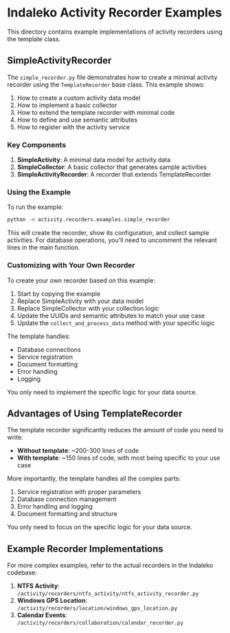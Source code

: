 # Indaleko Activity Recorder Examples

This directory contains example implementations of activity recorders using the template class.

## SimpleActivityRecorder

The `simple_recorder.py` file demonstrates how to create a minimal activity recorder using the `TemplateRecorder` base class. This example shows:

1. How to create a custom activity data model
2. How to implement a basic collector
3. How to extend the template recorder with minimal code
4. How to define and use semantic attributes
5. How to register with the activity service

### Key Components

1. **SimpleActivity**: A minimal data model for activity data
2. **SimpleCollector**: A basic collector that generates sample activities
3. **SimpleActivityRecorder**: A recorder that extends TemplateRecorder

### Using the Example

To run the example:

```bash
python -m activity.recorders.examples.simple_recorder
```

This will create the recorder, show its configuration, and collect sample activities. For database operations, you'll need to uncomment the relevant lines in the main function.

### Customizing with Your Own Recorder

To create your own recorder based on this example:

1. Start by copying the example
2. Replace SimpleActivity with your data model
3. Replace SimpleCollector with your collection logic
4. Update the UUIDs and semantic attributes to match your use case
5. Update the `collect_and_process_data` method with your specific logic

The template handles:
- Database connections
- Service registration
- Document formatting
- Error handling
- Logging

You only need to implement the specific logic for your data source.

## Advantages of Using TemplateRecorder

The template recorder significantly reduces the amount of code you need to write:

- **Without template**: ~200-300 lines of code
- **With template**: ~150 lines of code, with most being specific to your use case

More importantly, the template handles all the complex parts:

1. Service registration with proper parameters
2. Database connection management
3. Error handling and logging
4. Document formatting and structure

You only need to focus on the specific logic for your data source.

## Example Recorder Implementations

For more complex examples, refer to the actual recorders in the Indaleko codebase:

1. **NTFS Activity**: `/activity/recorders/ntfs_activity/ntfs_activity_recorder.py`
2. **Windows GPS Location**: `/activity/recorders/location/windows_gps_location.py`
3. **Calendar Events**: `/activity/recorders/collaboration/calendar_recorder.py`